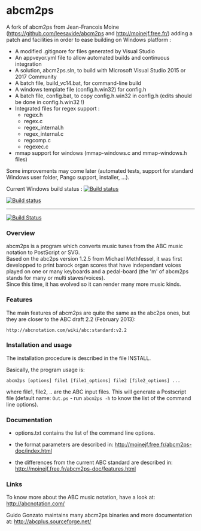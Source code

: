 # abcm2ps

A fork of abcm2ps from Jean-Francois Moine (https://github.com/leesavide/abcm2ps and http://moinejf.free.fr/) adding a patch and facilities
in order to ease building on Windows platform :

 - A modified .gitignore for files generated by Visual Studio
 - An appveyor.yml file to allow automated builds and continuous integration
 - A solution, abcm2ps.sln, to build with Microsoft Visual Studio 2015 or 2017 Community 
 - A batch file, build_vc14.bat, for command-line build
 - A windows template file (config.h.win32) for config.h 
 - A batch file, config.bat, to copy config.h.win32 in config.h (edits should be done in config.h.win32 !)
 - Integrated files for regex support :
      * regex.h
      *	regex.c
      * regex_internal.h
      * regex_internal.c
      * regcomp.c
      * regexec.c
 - mmap support for windows (mmap-windows.c and mmap-windows.h files)
	  
Some improvements may come later (automated tests, support for standard Windows user folder, Pango support, installer, ...).
 

Current Windows build status :
[![Build status](https://ci.appveyor.com/api/projects/status/y3v4ohtqkcysxcfg?svg=true)](https://ci.appveyor.com/project/olivierlevon/abcm2ps)

[![Build status](https://ci.appveyor.com/api/projects/status/y3v4ohtqkcysxcfg/branch/master?svg=true)](https://ci.appveyor.com/project/olivierlevon/abcm2ps/branch/master)


______________________________________________________________________________________________________________________

[![Build Status](https://travis-ci.org/leesavide/abcm2ps.svg?branch=master)](https://travis-ci.org/leesavide/abcm2ps)

### Overview

abcm2ps is a program which converts music tunes from the ABC music
notation to PostScript or SVG.  
Based on the abc2ps version 1.2.5 from Michael Methfessel,
it was first developped to print barock organ scores that have
independant voices played on one or many keyboards and a pedal-board
(the 'm' of abcm2ps stands for many or multi staves/voices).  
Since this time, it has evolved so it can render many more music kinds.

### Features

The main features of abcm2ps are quite the same as the abc2ps ones,
but they are closer to the ABC draft 2.2 (February 2013):

    http://abcnotation.com/wiki/abc:standard:v2.2

### Installation and usage

The installation procedure is described in the file INSTALL.

Basically, the program usage is:

    abcm2ps [options] file1 [file1_options] file2 [file2_options] ...

where file1, file2, .. are the ABC input files. This will generate
a Postscript file (default name: `Out.ps` - run `abcm2ps -h` to
know the list of the command line options).

### Documentation

- options.txt contains the list of the command line options.

- the format parameters are described in:
    http://moinejf.free.fr/abcm2ps-doc/index.html

- the differences from the current ABC standard are described in:
    http://moinejf.free.fr/abcm2ps-doc/features.html

### Links

To know more about the ABC music notation, have a look at:
    http://abcnotation.com/

Guido Gonzato maintains many abcm2ps binaries and more documentation at:
    http://abcplus.sourceforge.net/
